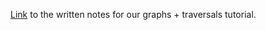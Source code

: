 [Link](https://paper.dropbox.com/doc/Graphs-Traversals-State-Spaces--AZx_7UTHq~hbmKEEn~5nV3snAQ-Mchltd6lxJhTb3qKsYw3d) to the written notes for our graphs + traversals tutorial. 
